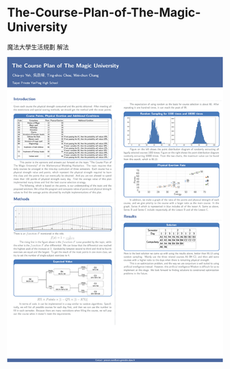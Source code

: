 # The-Course-Plan-of-The-Magic-University
魔法大學生活規劃 解法

![image](https://github.com/User-Howard/The-Course-Plan-of-The-Magic-University/blob/main/output.png)

